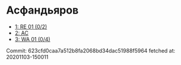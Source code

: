 # Асфандьяров
- [1: RE 01 (0/2)](1.md)
- [2: AC](2.md)
- [3: WA 01 (0/4)](3.md)

Commit: 623cfd0caa7a512b8fa2068bd34dac51988f5964
 fetched at: 20201103-150011
